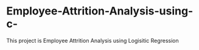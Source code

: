 # Employee-Attrition-Analysis-using-c-
This project is Employee Attrition Analysis using Logisitic Regression 
